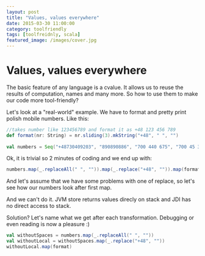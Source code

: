 ```yaml
---
layout: post
title: "Values, values everywhere"
date: 2015-03-30 11:00:00
category: toolfriendly
tags: [toolfreidnly, scala]
featured_image: /images/cover.jpg
---
```


# Values, values everywhere

The basic feature of any language is a cvalue. It allows us to reuse the results of computation, names and many more. So how to use them to make our code more tool-friendly?

Let's look at a "real-world" example. We have to format and pretty print polish mobile numbers. Like this:

```scala
//takes number like 123456789 and format it as +48 123 456 789 
def format(nr: String) = nr.sliding(3).mkString("+48", " ", "")  
 
val numbers = Seq("+48730409203", "890890886", "700 440 675", "700 45 34 34")
```

Ok, it is trivial so 2 minutes of coding and we end up with:

```scala
numbers.map(_.replaceAll(" ", "")).map(_.replace("+48", "")).map(format)
```

And let's assume that we have some problems with one of replace, so let's see how our numbers look after first map.

And we can't do it. JVM store returns values direcly on stack and JDI has no direct access to stack.

Solution? Let's name what we get after each transformation. Debugging or even reading is now a pleasure :)

```scala
val withoutSpaces = numbers.map(_.replaceAll(" ", ""))
val withoutLocal = withoutSpaces.map(_.replace("+48", ""))
withoutLocal.map(format)
```
